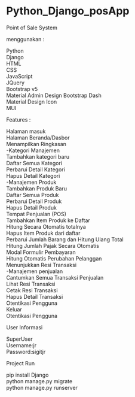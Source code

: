 # Python_Django_posApp

Point of Sale System

menggunakan :

Python <br>
Django <br>
HTML <br>
CSS <br>
JavaScript <br>
JQuery <br>
Bootstrap v5 <br>
Material Admin Design Bootstrap Dash <br>
Material Design Icon <br>
MUI <br>

Features : <br>

Halaman masuk <br>
Halaman Beranda/Dasbor <br>
Menampilkan Ringkasan <br>
-Kategori Manajemen <br>
Tambahkan kategori baru <br>
Daftar Semua Kategori <br>
Perbarui Detail Kategori <br>
Hapus Detail Kategori <br>
-Manajemen Produk <br>
Tambahkan Produk Baru <br>
Daftar Semua Produk <br>
Perbarui Detail Produk <br>
Hapus Detail Produk <br>
Tempat Penjualan (POS) <br>
Tambahkan Item Produk ke Daftar <br>
Hitung Secara Otomatis totalnya <br>
Hapus Item Produk dari daftar <br>
Perbarui Jumlah Barang dan Hitung Ulang Total <br>
Hitung Jumlah Pajak Secara Otomatis <br>
Modal Formulir Pembayaran <br>
Hitung Otomatis Perubahan Pelanggan <br>
Menunjukkan Resi Transaksi <br>
-Manajemen penjualan <br>
Cantumkan Semua Transaksi Penjualan <br>
Lihat Resi Transaksi <br>
Cetak Resi Transaksi <br>
Hapus Detail Transaksi <br>
Otentikasi Pengguna <br>
Keluar <br>
Otentikasi Pengguna <br>

User Informasi <br>

SuperUser <br>
Username:jr <br>
Password:sigitjr <br>

Project Run <br>

pip install Django <br>
python manage.py migrate <br>
python manage.py runserver <br>
